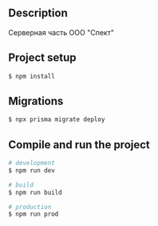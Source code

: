 ## Description

Серверная часть OOO "Спект"

## Project setup

```bash
$ npm install
```

## Migrations

```bash
$ npx prisma migrate deploy
```

## Compile and run the project

```bash
# development
$ npm run dev

# build
$ npm run build

# production
$ npm run prod
```
